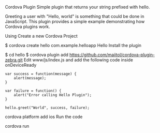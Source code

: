 Cordova Plugin
Simple plugin that returns your string prefixed with hello.

Greeting a user with "Hello, world" is something that could be done in JavaScript. This plugin provides a simple example demonstrating how Cordova plugins work.

Using
Create a new Cordova Project

$ cordova create hello com.example.helloapp Hello
Install the plugin

$ cd hello
$ cordova plugin add https://github.com/maiitol/cordova-plugin-zebra.git
Edit www/js/index.js and add the following code inside onDeviceReady

    var success = function(message) {
        alert(message);
    }

    var failure = function() {
        alert("Error calling Hello Plugin");
    }

    hello.greet("World", success, failure);

cordova platform add ios
Run the code

cordova run 
